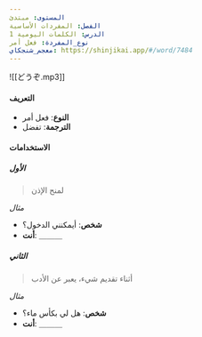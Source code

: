 ```yaml
---
المستوى: مبتدئ
الفصل: المفردات الأساسية
الدرس: الكلمات اليومية 1
نوع_المفردة: فعل أمر
معجم_شنجكاي: https://shinjikai.app/#/word/7484
---
```


![[どうぞ.mp3]]

#### التعريف

- **النوع**: فعل أمر
- **الترجمة**: تفضل

#### الاستخدامات
  
##### الأول

> لمنح الإذن

_مثال_
- **شخص**: أيمكنني الدخول؟
- **أنت**: ＿＿＿

##### الثاني

> أثناء تقديم شيء، يعبر عن الأدب

_مثال_
- **شخص**: هل لي بكأس ماء؟
- **أنت**: ＿＿＿
